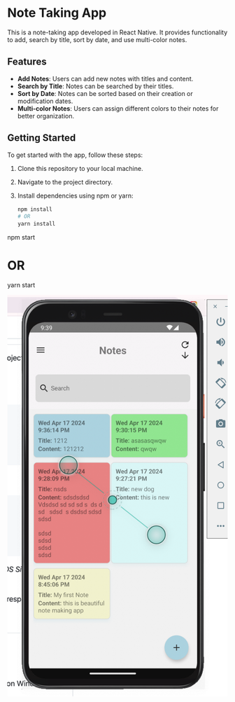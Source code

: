 # Note Taking App

This is a note-taking app developed in React Native. It provides functionality to add, search by title, sort by date, and use multi-color notes.

## Features

- **Add Notes**: Users can add new notes with titles and content.
- **Search by Title**: Notes can be searched by their titles.
- **Sort by Date**: Notes can be sorted based on their creation or modification dates.
- **Multi-color Notes**: Users can assign different colors to their notes for better organization.

## Getting Started

To get started with the app, follow these steps:

1. Clone this repository to your local machine.
2. Navigate to the project directory.
3. Install dependencies using npm or yarn:

   ```bash
   npm install
   # OR
   yarn install
   ```

npm start

# OR

yarn start

![Screenshot](screenshots/sh1.png 'Example Screenshot')
